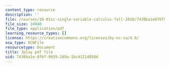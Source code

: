 ```yaml
---
content_type: resource
description: ''
file: /courses/18-01sc-single-variable-calculus-fall-2010/7430ba1e8f6f96592d9a1bc41214058d_QEBkT-Pgqos.pdf
file_size: 24940
file_type: application/pdf
learning_resource_types: []
license: https://creativecommons.org/licenses/by-nc-sa/4.0/
ocw_type: OCWFile
resourcetype: Document
title: 3play pdf file
uid: 7430ba1e-8f6f-9659-2d9a-1bc41214058d
---
```

